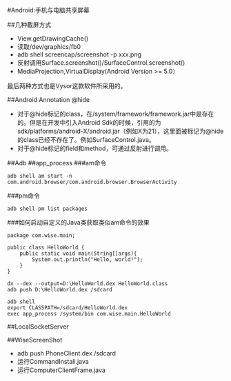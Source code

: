 #Android:手机与电脑共享屏幕

##几种截屏方式

* View.getDrawingCache()
* 读取/dev/graphics/fb0
* adb shell screencap/screenshot -p xxx.png
* 反射调用Surface.screenshot()/SurfaceControl.screenshot()
* MediaProjection,VirtualDisplay(Android Version >= 5.0）

最后两种方式也是Vysor这款软件所采用的。

##Android Annotation @hide

* 对于@hide标记的class，在/system/framework/framework.jar中是存在的。但是在开发中引入Android Sdk的时候，引用的为sdk/platforms/android-X/android.jar（例如X为21），这里面被标记为@hide的class已经不存在了。例如SurfaceControl.java。
* 对于@hide标记的field和method，可通过反射进行调用。

##Adb
##app_process
###am命令

```
adb shell am start -n com.android.browser/com.android.browser.BrowserActivity
```

###pm命令

```
adb shell pm list packages
```

###如何启动自定义的Java类获取类似am命令的效果

```
package com.wise.main;

public class HelloWorld {
    public static void main(String[]args){
        System.out.println("Hello, world!");
    }
}
```
```
dx --dex --output=D:\HelloWorld.dex HelloWorld.class
adb push D:\HelloWorld.dex /sdcard
```
```
adb shell
export CLASSPATH=/sdcard/HelloWorld.dex
exec app_process /system/bin com.wise.main.HelloWorld
```

##LocalSocketServer

##WiseScreenShot
* adb push PhoneClient.dex /sdcard
* 运行CommandInstall.java
* 运行ComputerClientFrame.java
